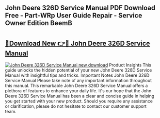## John Deere 326D Service Manual PDF Download Free - Part-WRp User Guide Repair - Service Owner Edition BeemB

# <h2><a href="http://bc97071.oget.top/?id=John+Deere+326D+Service+Manual">🔗Download New 👉🔴 John Deere 326D Service Manual</a></h2>

[![John Deere 326D Service Manual new download](https://i.imgur.com/5g1atiW.png)](http://bc97071.oget.top/?id=John+Deere+326D+Service+Manual)
Product Insights This guide unlocks the hidden potential of your new John Deere 326D Service Manual with insightful tips and tricks. Important Notes John Deere 326D Service Manual Please take note of any important information throughout this manual. This remarkable John Deere 326D Service Manual offers a plethora of features to enhance your daily life. It's our hope that the John Deere 326D Service Manual has been a clear and concise guide in helping you get started with your new product. Should you require any assistance or clarification, please do not hesitate to contact our customer support team.
